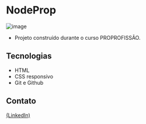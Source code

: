 # NodeProp

![image](https://github.com/JoaoEduSB/NodeProp/assets/146045770/d40ec3c5-5a36-41a9-8546-016c606c052c)

- Projeto construído durante o curso PROPROFISSÃO.

## Tecnologias

- HTML
- CSS responsivo
- Git e Github

## Contato
[(LinkedIn)](https://www.linkedin.com/in/joaoedusb/)
